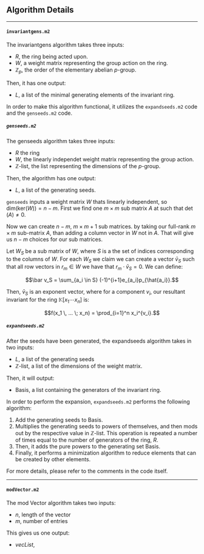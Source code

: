 ## Algorithm Details
***
#### ```invariantgens.m2```
The $\text{invariantgens}$ algorithm takes three inputs:
* $R$, the ring being acted upon.
* $W$, a weight matrix representing the group action on the ring.
* $\mathbb Z_p$, the order of the elementary abelian $p$-group.

Then, it has one output:
* $L$, a list of the minimal generating elements of the invariant ring. 

In order to make this algorithm functional, it utilizes the ```expandseeds.m2``` code and the ```genseeds.m2``` code. 

##### ```genseeds.m2```
The $\text{genseeds}$ algorithm takes three inputs:
* $R$ the ring
* $W$, the linearly independet weight matrix representing the group action.
* $\mathbb Z$-$\text{list}$, the list representing the dimensions of the $p$-group. 

Then, the algorithm has one output:
* $L$, a list of the generating seeds.

```genseeds``` inputs a weight matrix $W$ thats linearly independent, so $\text{dim(ker}(W)) = n-m.$ 
First we find one $m \times m$ sub matrix $A$ at such that $\det(A) \ne 0.$ 

Now we can create $n-m$, $m \times m+1$ sub matrices. by taking our full-rank $m\times m$ sub-matrix $A$, than adding a column vector in $W$ not in $A$. That will give us $n-m$ choices for our sub matrices.

Let $W_S$ be a sub matrix of $W,$ where $S$ is a the set of indices corresponding to the columns of $W$. For each $W_S$ we claim we can create a vector $\bar v_S$ such that all row vectors in $r_m \in W$ we have that $r_m \cdot \bar v_S =0$. We can define:

$$\bar v_S = \sum_{a_i \in S} (-1)^{i+1}e_{a_i}p_{\hat{a_i}}.$$

Then, $\bar v_S$ is an exponent vector, where for a component $v_i$, our resultant invariant for the ring $\mathbb K[x_1 \cdots x_n]$ is: 

$$f(x_1 \, ... \; x_n) = \prod_{i=1}^n x_i^{v_i}.$$

##### ```expandseeds.m2```
After the seeds have been generated, the $\text{expandseeds}$ algorithm takes in two inputs:
* $L$, a list of the generating seeds
* $\mathbb Z$-$\text{list}$, a list of the dimensions of the weight matrix.

Then, it will output:
* $\text{Basis}$, a list containing the generators of the invariant ring. 

In order to perform the expansion, ```expandseeds.m2``` performs the following algorithm:
1. Add the generating seeds to $\text{Basis}$. 
2. Multiplies the generating seeds to powers of themselves, and then mods out by the respective value in $\mathbb Z$-$\text{list}$. This operation is repeated a number of times equal to the number of generators of the ring, $R$. 
3. Then, it adds the pure powers to the generating set $\text{Basis}$. 
4. Finally, it performs a minimization algorithm to reduce elements that can be created by other elements.

For more details, please refer to the comments in the code itself. 
***

#### ```modVector.m2```
The $\text{mod Vector}$ algorithm takes two inputs:
* $n$, length of the vector
* $m$, number of entries

This gives us one output: 
* $vecList$, 